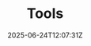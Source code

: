 ---
title: Tools
date: 2025-06-24T12:07:31Z
discussionId: 2812
aliases:
  - /learn/azure-devops-migration-tools/Reference/Tools/
---